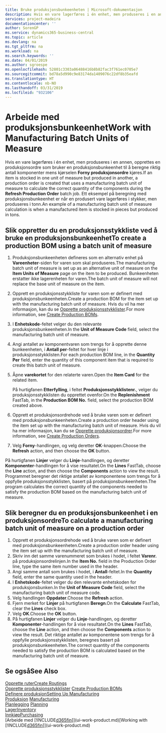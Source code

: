 ```yaml
---
title: Bruke produksjonsbunkeenheten | Microsoft-dokumentasjon
description: Hvis en vare lagerføres i én enhet, men produseres i en annen, må produksjonsordren bruke en produksjonsbunkeenhet til å beregne riktig antall komponenter. Ett eksempel på beregning med produksjonsbunkeenhet er når en produsert vare lagerføres i stykker, men produseres i tonn.
services: project-madeira
documentationcenter: ''
author: SorenGP
ms.service: dynamics365-business-central
ms.topic: article
ms.devlang: na
ms.tgt_pltfrm: na
ms.workload: na
ms.search.keywords: ''
ms.date: 04/01/2019
ms.author: sgroespe
ms.openlocfilehash: 52801c3303a06488416b8b82fac3f761ec0705e7
ms.sourcegitcommit: bd78a5d990c9e83174da1409076c22df8b35eafd
ms.translationtype: HT
ms.contentlocale: nb-NO
ms.lasthandoff: 03/31/2019
ms.locfileid: "932106"
---
```

# <a name="work-with-manufacturing-batch-units-of-measure"></a><span data-ttu-id="30766-104">Arbeide med produksjonsbunkeenhet</span><span class="sxs-lookup"><span data-stu-id="30766-104">Work with Manufacturing Batch Units of Measure</span></span>
<span data-ttu-id="30766-105">Hvis en vare lagerføres i én enhet, men produseres i en annen, opprettes en produksjonsordre som bruker en produksjonsbunkeenhet til å beregne riktig antall komponenter mens kjørselen **Forny produksjonsordre** kjøres.</span><span class="sxs-lookup"><span data-stu-id="30766-105">If an item is stocked in one unit of measure but produced in another, a production order is created that uses a manufacturing batch unit of measure to calculate the correct quantity of the components during the **Refresh Production Order** batch job.</span></span> <span data-ttu-id="30766-106">Ett eksempel på beregning med produksjonsbunkeenhet er når en produsert vare lagerføres i stykker, men produseres i tonn.</span><span class="sxs-lookup"><span data-stu-id="30766-106">An example of a manufacturing batch unit of measure calculation is when a manufactured item is stocked in pieces but produced in tons.</span></span>  

## <a name="to-create-a-production-bom-using-a-batch-unit-of-measure"></a><span data-ttu-id="30766-107">Slik oppretter du en produksjonsstykkliste ved å bruke en produksjonsbunkeenhet</span><span class="sxs-lookup"><span data-stu-id="30766-107">To create a production BOM using a batch unit of measure</span></span>  
1.  <span data-ttu-id="30766-108">Produksjonsbunkeenheten defineres som en alternativ enhet på **Vareenheter**-siden for varen som skal produseres.</span><span class="sxs-lookup"><span data-stu-id="30766-108">The manufacturing batch unit of measure is set up as an alternative unit of measure on the **Item Units of Measure** page on the item to be produced.</span></span> <span data-ttu-id="30766-109">Bunkeenheten erstatter ikke lagerenheten for varen.</span><span class="sxs-lookup"><span data-stu-id="30766-109">The batch unit of measure will not replace the base unit of measure on the item.</span></span>  
2.  <span data-ttu-id="30766-110">Opprett en produksjonsstykkliste for varen som er definert med produksjonsbunkeenheten.</span><span class="sxs-lookup"><span data-stu-id="30766-110">Create a production BOM for the item set up with the manufacturing batch unit of measure.</span></span> <span data-ttu-id="30766-111">Hvis du vil ha mer informasjon, kan du se [Opprette produksjonsstykklister](production-how-to-create-production-boms.md).</span><span class="sxs-lookup"><span data-stu-id="30766-111">For more information, see [Create Production BOMs](production-how-to-create-production-boms.md).</span></span>  
3.  <span data-ttu-id="30766-112">I **Enhetskode**-feltet velger du den relevante produksjonsbunkeenheten.</span><span class="sxs-lookup"><span data-stu-id="30766-112">In the **Unit of Measure Code** field, select the manufacturing batch unit of measure.</span></span>  
4.  <span data-ttu-id="30766-113">Angi antallet av komponentvaren som trengs for å opprette denne bunkeenheten, i **Antall per**-feltet for hver linje i produksjonsstykklisten.</span><span class="sxs-lookup"><span data-stu-id="30766-113">For each production BOM line, in the **Quantity Per** field, enter the quantity of this component item that is required to create this batch unit of measure.</span></span>  
5.  <span data-ttu-id="30766-114">Åpne **varekortet** for den relaterte varen.</span><span class="sxs-lookup"><span data-stu-id="30766-114">Open the **Item Card** for the related item.</span></span>  

    <span data-ttu-id="30766-115">På hurtigfanen **Etterfylling**, i feltet **Produksjonsstykklistenr.**, velger du produksjonsstykklisten du opprettet ovenfor.</span><span class="sxs-lookup"><span data-stu-id="30766-115">On the **Replenishment** FastTab, in the **Production BOM No.** field, select the production BOM created above.</span></span>  
6.  <span data-ttu-id="30766-116">Opprett et produksjonsordrehode ved å bruke varen som er definert med produksjonsbunkeenheten.</span><span class="sxs-lookup"><span data-stu-id="30766-116">Create a production order header using the item set up with the manufacturing batch unit of measure.</span></span> <span data-ttu-id="30766-117">Hvis du vil ha mer informasjon, kan du se [Opprette produksjonsordrer](production-how-to-create-production-orders.md).</span><span class="sxs-lookup"><span data-stu-id="30766-117">For more information, see [Create Production Orders](production-how-to-create-production-orders.md).</span></span>  
7.  <span data-ttu-id="30766-118">Velg **Forny**-handlingen, og velg deretter **OK**-knappen.</span><span class="sxs-lookup"><span data-stu-id="30766-118">Choose the **Refresh** action, and then choose  the **OK** button.</span></span>  

<span data-ttu-id="30766-119">På hurtigfanen **Linjer** velger du **Linje**-handlingen, og deretter **Komponenter**-handlingen for å vise resultatet.</span><span class="sxs-lookup"><span data-stu-id="30766-119">On the **Lines** FastTab, choose the **Line** action, and then choose the **Components** action to view the result.</span></span> <span data-ttu-id="30766-120">Programmet beregner det riktige antallet av komponentene som trengs for å oppfylle produksjonsstykklisten, basert på produksjonsbunkeenheten.</span><span class="sxs-lookup"><span data-stu-id="30766-120">The program calculates the correct quantity of the components needed to satisfy the production BOM based on the manufacturing batch unit of measure.</span></span>  

## <a name="to-calculate-a-manufacturing-batch-unit-of-measure-on-a-production-order"></a><span data-ttu-id="30766-121">Slik beregner du en produksjonsbunkeenhet i en produksjonsordre</span><span class="sxs-lookup"><span data-stu-id="30766-121">To calculate a manufacturing batch unit of measure on a production order</span></span>  
1.  <span data-ttu-id="30766-122">Opprett et produksjonsordrehode ved å bruke varen som er definert med produksjonsbunkeenheten.</span><span class="sxs-lookup"><span data-stu-id="30766-122">Create a production order header using the item set up with the manufacturing batch unit of measure.</span></span>  
2.  <span data-ttu-id="30766-123">Skriv inn det samme varenummeret som brukes i hodet, i feltet **Varenr.** på produksjonsordrelinjen.</span><span class="sxs-lookup"><span data-stu-id="30766-123">In the **Item No.** field in the Production Order line, type the same item number used in the header.</span></span>  
3.  <span data-ttu-id="30766-124">Angi samme antall som brukes i hodet, i **Antall**-feltet.</span><span class="sxs-lookup"><span data-stu-id="30766-124">In the **Quantity** field, enter the same quantity used in the header.</span></span>  
4.  <span data-ttu-id="30766-125">I **Enhetskode**-feltet velger du den relevante enhetskoden for produksjonsbunken.</span><span class="sxs-lookup"><span data-stu-id="30766-125">In the **Unit of Measure Code** field, select the manufacturing batch unit of measure code.</span></span>  
5.  <span data-ttu-id="30766-126">Velg handlingen **Oppdater**.</span><span class="sxs-lookup"><span data-stu-id="30766-126">Choose the **Refresh** action.</span></span>
6.  <span data-ttu-id="30766-127">Fjern merket for **Linjer** på hurtigfanen **Beregn**.</span><span class="sxs-lookup"><span data-stu-id="30766-127">On the **Calculate** FastTab, clear the **Lines** check box.</span></span>  
7.  <span data-ttu-id="30766-128">Velg **OK**.</span><span class="sxs-lookup"><span data-stu-id="30766-128">Choose the **OK** button.</span></span>  
8.  <span data-ttu-id="30766-129">På hurtigfanen **Linjer** velger du **Linje**-handlingen, og deretter **Komponenter**-handlingen for å vise resultatet.</span><span class="sxs-lookup"><span data-stu-id="30766-129">On the **Lines** FastTab, choose the **Line** action, and then choose the **Components** action to view the result.</span></span> <span data-ttu-id="30766-130">Det riktige antallet av komponentene som trengs for å oppfylle produksjonsstykklisten, beregnes basert på produksjonsbunkeenheten.</span><span class="sxs-lookup"><span data-stu-id="30766-130">The correct quantity of the components needed to satisfy the production BOM is calculated based on the manufacturing batch unit of measure.</span></span>  

## <a name="see-also"></a><span data-ttu-id="30766-131">Se også</span><span class="sxs-lookup"><span data-stu-id="30766-131">See Also</span></span>  
[<span data-ttu-id="30766-132">Opprette ruter</span><span class="sxs-lookup"><span data-stu-id="30766-132">Create Routings</span></span>](production-how-to-create-routings.md)  
<span data-ttu-id="30766-133">[Opprette produksjonsstykklister](production-how-to-create-production-boms.md)   </span><span class="sxs-lookup"><span data-stu-id="30766-133">[Create Production BOMs](production-how-to-create-production-boms.md)   </span></span>  
[<span data-ttu-id="30766-134">Definere produksjon</span><span class="sxs-lookup"><span data-stu-id="30766-134">Setting Up Manufacturing</span></span>](production-configure-production-processes.md)  
<span data-ttu-id="30766-135">[Produksjon](production-manage-manufacturing.md)  </span><span class="sxs-lookup"><span data-stu-id="30766-135">[Manufacturing](production-manage-manufacturing.md)  </span></span>  
<span data-ttu-id="30766-136">[Planlegging](production-planning.md) </span><span class="sxs-lookup"><span data-stu-id="30766-136">[Planning](production-planning.md) </span></span>  
[<span data-ttu-id="30766-137">Lager</span><span class="sxs-lookup"><span data-stu-id="30766-137">Inventory</span></span>](inventory-manage-inventory.md)  
[<span data-ttu-id="30766-138">Innkjøp</span><span class="sxs-lookup"><span data-stu-id="30766-138">Purchasing</span></span>](purchasing-manage-purchasing.md)  
<span data-ttu-id="30766-139">[Arbeide med [!INCLUDE[d365fin](includes/d365fin_md.md)]](ui-work-product.md)</span><span class="sxs-lookup"><span data-stu-id="30766-139">[Working with [!INCLUDE[d365fin](includes/d365fin_md.md)]](ui-work-product.md)</span></span>  
